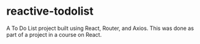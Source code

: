 # reactive-todolist
A To Do List project built using React, Router, and Axios. This was done as part of a project in a course on React.
